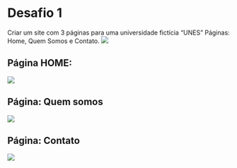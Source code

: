 # Desafio 1 
Criar um site com 3 páginas para uma universidade fictícia “UNES” Páginas: Home, Quem Somos e Contato. 
<img src="/assets/img/WhatsApp Image 2024-08-08 at 17.42.12.jpeg">
   
## Página HOME: 
<img src="/assets/img/Apresentação.jpg">
 
## Página: Quem somos 
<img src="/assets/img/Apresentação.jpg">
   
## Página: Contato 
<img src="/assets/img/Apresentação.jpg">
